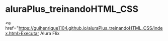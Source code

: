 # aluraPlus_treinandoHTML_CSS

<a href="https://guihenrique1104.github.io/aluraPlus_treinandoHTML_CSS/index.html>Executar Alura Flix</a>
